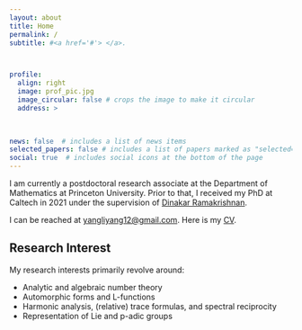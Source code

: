 ```yaml
---
layout: about
title: Home
permalink: /
subtitle: #<a href='#'> </a>. 



profile:
  align: right
  image: prof_pic.jpg
  image_circular: false # crops the image to make it circular
  address: >
    
    

news: false  # includes a list of news items
selected_papers: false # includes a list of papers marked as "selected={true}"
social: true  # includes social icons at the bottom of the page
---
```


I am currently a postdoctoral research associate at the Department of Mathematics at Princeton University. Prior to that, I received my PhD at Caltech in 2021 under the supervision of [Dinakar Ramakrishnan](http://www.its.caltech.edu/~dinakar/).

I can be reached at yangliyang12@gmail.com. Here is my [CV](https://drive.google.com/file/d/1L6QWHOefWmmFnDT0fnTJKxl-M-_6u03i/view?usp=sharing).



## Research Interest
My research interests primarily revolve around:

- Analytic and algebraic number theory
- Automorphic forms and L-functions
- Harmonic analysis, (relative) trace formulas, and spectral reciprocity 
- Representation of Lie and p-adic groups